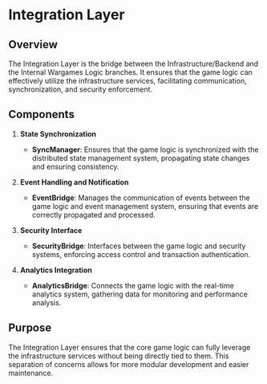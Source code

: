 # Integration Layer

## Overview

The Integration Layer is the bridge between the Infrastructure/Backend and the Internal Wargames Logic branches. It ensures that the game logic can effectively utilize the infrastructure services, facilitating communication, synchronization, and security enforcement.

## Components

1. **State Synchronization**
   - **SyncManager**: Ensures that the game logic is synchronized with the distributed state management system, propagating state changes and ensuring consistency.

2. **Event Handling and Notification**
   - **EventBridge**: Manages the communication of events between the game logic and event management system, ensuring that events are correctly propagated and processed.

3. **Security Interface**
   - **SecurityBridge**: Interfaces between the game logic and security systems, enforcing access control and transaction authentication.

4. **Analytics Integration**
   - **AnalyticsBridge**: Connects the game logic with the real-time analytics system, gathering data for monitoring and performance analysis.

## Purpose

The Integration Layer ensures that the core game logic can fully leverage the infrastructure services without being directly tied to them. This separation of concerns allows for more modular development and easier maintenance.